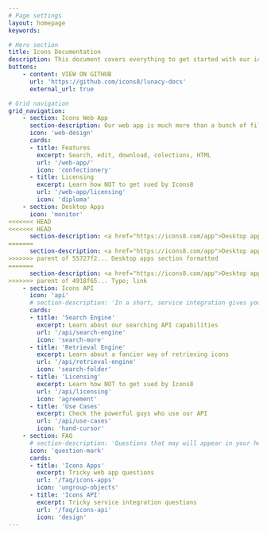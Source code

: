 ```yaml
---
# Page settings
layout: homepage
keywords:

# Hero section
title: Icons Documentation
description: This document covers everything to get started with our icons. It covers our apps for web, Windows, Mac, and our API.
buttons:
    - content: VIEW ON GITHUB
      url: 'https://github.com/icons8/lunacy-docs'
      external_url: true

# Grid navigation
grid_navigation:
    - section: Icons Web App
      section-description: Our web app is much more than a bunch of files. It allows you to recolor our icons, add effects such as a small overlay icon, generate HTML code, organize icons into your collections, and more. 
      icon: 'web-design'
      cards:
      - title: Features
        excerpt: Search, edit, download, colections, HTML
        url: '/web-app/'
        icon: 'confectionery'
      - title: Licensing
        excerpt: Learn how NOT to get sued by Icons8
        url: '/web-app/licensing'
        icon: 'diploma'
    - section: Desktop Apps
      icon: 'monitor'
<<<<<<< HEAD
<<<<<<< HEAD
      section-description: <a href="https://icons8.com/app">Desktop apps</a> are the native applications for Windows and Mac.The main idea behind the desktop apps is to provide offline access to our icons. Download it once and use it offline side by side with design tools of your choice.   Search is instant (you get your search results updated on each key press, so you get the <a href="https://icons8.com/icons/set/facebook">Facebook icons</a> immediately after pressing "f".  Drag and drop icons from the app right into your design software, such as <a href="https://sketchapp.com">Sketch</a> or <a href="https://icons8.com/lunacy">Lunacy</a>. It is that simple and effective! Take your dev process to the next level with our desktop apps!  
=======
      section-description: <a href="https://icons8.com/app">Desktop apps</a> are the native applications for Windows and Mac. The idea behind the desktop apps is to provide offline access to our icons. Download it once and use it offline side by side with design tools of your choice. Search is instant (you get your search results updated on each key press, so you get the <a href="https://icons8.com/icons/set/facebook">Facebook icons</a> immediately after pressing "f". Drag and drop icons from the app right into your design. It is that simple and effective! Take your dev process to the next level with our desktop apps!
>>>>>>> parent of 55727f2... Desktop apps section formatted
=======
      section-description: <a href="https://icons8.com/app">Desktop apps</a> are the native applications for Windows and Mac. The idea behind the desktop apps is to provide offline access to our icons. Download it once and use it offline side by side with design tools of your choice. Search is instant (you get your search results updated on each key press, so you get the facebook icon immediately after pressing f. Drag and drop icons from the app right into your design. It is that simple and effective! Take your dev process to the next level with our desktop apps!
>>>>>>> parent of 4918f65... Typo; link
    - section: Icons API
      icon: 'api'
      # section-description: 'In a short, service integration gives you an ability to access icons programmatically, from within your apps, on the fly in real-time. In particular end-users of your products could generate their own projects, build their own visual content from within your apps tied to our service. The framework consist of search engine that allows to programmatically search for icons metadata and icons retrieval service which utilizes that metadata to actually retrieve icons in various formats, styles, colours, sizes etc. Click on the collapsable items below to read more about each of the topics:'
      cards:
      - title: 'Search Engine'
        excerpt: Learn about our searching API capabilities
        url: '/api/search-engine'
        icon: 'search-more'
      - title: 'Retrieval Engine'
        excerpt: Learn about a fancier way of retrieving icons
        url: '/api/retrieval-engine'
        icon: 'search-folder'
      - title: 'Licensing'
        excerpt: Learn how NOT to get sued by Icons8
        url: '/api/licensing'
        icon: 'agreement'
      - title: 'Use Cases'
        excerpt: Check the powerful guys who use our API
        url: '/api/use-cases'
        icon: 'hand-cursor'
    - section: FAQ
      # section-description: 'Questions that may will appear in your head:'
      icon: 'question-mark'
      cards:
      - title: 'Icons Apps'
        excerpt: Tricky web app questions
        url: '/faq/icons-apps'
        icon: 'ungroup-objects'
      - title: 'Icons API'
        excerpt: Tricky service integration questions 
        url: '/faq/icons-api'
        icon: 'design'
---
```


